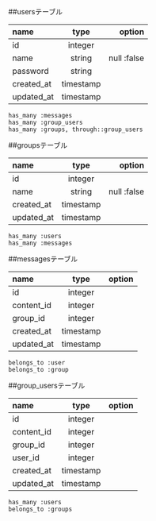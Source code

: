 ##usersテーブル
 
|name|type|option|
|:-----|:---------:|----------:|
| id      |integer|           |
|name     |string |null :false|
|password |string |           |
|created_at|timestamp|        |
|updated_at|timestamp|        |
	has_many :messages
	has_many :group_users
	has_many :groups, through::group_users

##groupsテーブル

|name|type|option|
|:-----|:---------:|----------:|
| id      |integer|           |
|name     |string |null :false|
|created_at|timestamp|        |
|updated_at|timestamp|        |
	has_many :users
	has_many :messages

##messagesテーブル

|name|type|option|
|:-----|:---------:|----------:|
| id      |integer|           |
|content_id |integer|         |
|group_id|integer|            |
|created_at|timestamp|        |
|updated_at|timestamp|        |
	belongs_to :user
	belongs_to :group


##group_usersテーブル

|name|type|option|
|:-----|:---------:|----------:|
| id      |integer|           |
|content_id |integer |        |
|group_id|integer|            |
|user_id|  integer|           |
|created_at|timestamp|        |
|updated_at|timestamp|        |
	has_many :users
	belongs_to :groups



